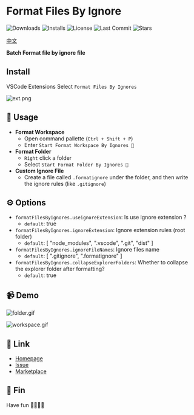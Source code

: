 # Format Files By Ignore

<p>
  <img alt="Downloads" src="https://img.shields.io/visual-studio-marketplace/d/xiaohuohumax.format-files-by-ignores">
  <img alt="Installs" src="https://img.shields.io/visual-studio-marketplace/i/xiaohuohumax.format-files-by-ignores">
  <img alt="License" src="https://img.shields.io/github/license/xiaohuohumax/format-files-by-ignores.svg"/>
  <img alt="Last Commit" src="https://img.shields.io/github/last-commit/xiaohuohumax/format-files-by-ignores.svg"/>
  <img alt="Stars" src="https://img.shields.io/github/stars/xiaohuohumax/format-files-by-ignores.svg"/>
</p>

[中文](./README_CN.md)

**Batch Format file by ignore file**

## Install

VSCode Extensions Select `Format Files By Ignores`

![ext.png](https://cdn.jsdelivr.net/gh/xiaohuohumax/format-files-by-ignores/images/ext.png)

## 📄 Usage

- **Format Workspace**
  - Open command pallette (`Ctrl + Shift + P`)
  - Enter `Start Format Workspace By Ignores 📂`
- **Format Folder**
  - `Right` click a folder
  - Select `Start Format Folder By Ignores 📂`
- **Custom Ignore File**
  - Create a file called `.formatignore` under the folder, and then write the ignore rules (like `.gitignore`)

## ⚙ Options

- `formatFilesByIgnores.useignoreExtension`: Is use ignore extension ?
  - `default`: true
- `formatFilesByIgnores.ignoreExtension`: Ignore extension rules (root folder)
  - `default`: [ "node_modules", ".vscode", ".git", "dist" ]
- `formatFilesByIgnores.ignoreFileNames`: Ignore files name
  - `default`: [ ".gitignore", ".formatignore" ]
- `formatFilesByIgnores.collapseExplorerFolders`: Whether to collapse the explorer folder after formatting?
  - `default`: true

## 📹 Demo

![folder.gif](https://cdn.jsdelivr.net/gh/xiaohuohumax/format-files-by-ignores/images/folder.gif)

![workspace.gif](https://cdn.jsdelivr.net/gh/xiaohuohumax/format-files-by-ignores/images/workspace.gif)
  
## 🔗 Link

- [Homepage](https://github.com/xiaohuohumax/format-files-by-ignores#readme)
- [Issue](https://github.com/xiaohuohumax/format-files-by-ignores/issues)
- [Marketplace](https://marketplace.visualstudio.com/items?itemName=xiaohuohumax.format-files-by-ignores)

## 🎉 Fin

Have fun 🎉🎉🎉🎉